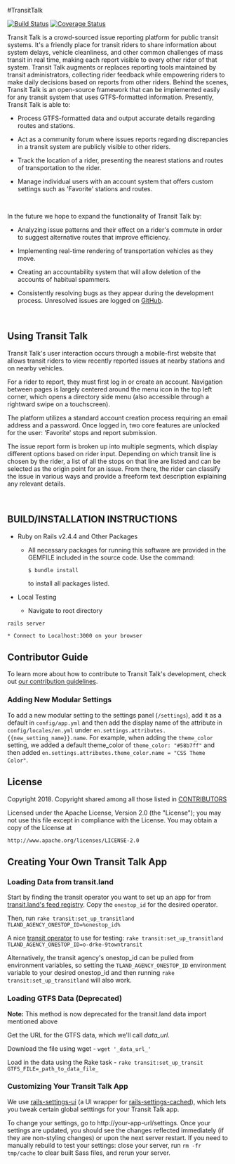 #TransitTalk

[![Build Status][build-status-icon]][build-status]
[![Coverage Status][coverage-status-icon]][coverage-status]

Transit Talk is a crowd-sourced issue reporting platform for public transit systems. It's a friendly place for transit riders to share information about system delays, vehicle cleanliness, and other common challenges of mass transit in real time, making each report visible to every other rider of that system. Transit Talk augments or replaces reporting tools maintained by transit administrators, collecting rider feedback while empowering riders to make daily decisions based on reports from other riders. Behind the scenes, Transit Talk is an open-source framework that can be implemented easily for any transit system that uses GTFS-formatted information. Presently, Transit Talk is able to:

  * Process GTFS-formatted data and output accurate details regarding routes and stations.

  * Act as a community forum where issues reports regarding discrepancies in a transit system are publicly visible to other riders.

  * Track the location of a rider, presenting the nearest stations and routes of transportation to the rider.

  * Manage individual users with an account system that offers custom settings such as 'Favorite' stations and routes.

<br>

In the future we hope to expand the functionality of Transit Talk by:

  * Analyzing issue patterns and their effect on a rider's commute in order to suggest alternative routes that improve efficiency.

  * Implementing real-time rendering of transportation vehicles as they move.

  * Creating an accountability system that will allow deletion of the accounts of habitual spammers.

  * Consistently resolving bugs as they appear during the development process. Unresolved issues are logged on [GitHub][issues].

<br>

## Using Transit Talk

 Transit Talk's user interaction occurs through a mobile-first website that allows transit riders to view recently reported issues at nearby stations and on nearby vehicles.

 [//]: # (Homescreen w/o account photo TBD)

 For a rider to report, they must first log in or create an account. Navigation between pages is largely centered around the menu icon in the top left corner, which opens a directory side menu (also accessible through a rightward swipe on a touchscreen).

 [//]: # (Insert Side Menu pic)

 The platform utilizes a standard account creation process requiring an email address and a password. Once logged in, two core features are unlocked for the user: 'Favorite' stops and report submission.

 [//]: # (Insert issue report page pic)

 The issue report form is broken up into multiple segments, which display different options based on rider input. Depending on which transit line is chosen by the rider, a list of all the stops on that line are listed and can be selected as the origin point for an issue. From there, the rider can classify the issue in various ways and provide a freeform text description explaining any relevant details.

<br>

## BUILD/INSTALLATION INSTRUCTIONS
  * Ruby on Rails v2.4.4 and Other Packages
    * All necessary packages for running this software are provided in the GEMFILE included in the source code. Use the command:

      ```
      $ bundle install
      ```

      to install all packages listed.

  * Local Testing
    * Navigate to root directory

   ```
   rails server
   ```

    * Connect to Localhost:3000 on your browser

## Contributor Guide
To learn more about how to contribute to Transit Talk's development, check out [our contribution guidelines][contributing].

### Adding New Modular Settings
To add a new modular setting to the settings panel (`/settings`), add it as a default in `config/app.yml` and then add the display name of the attribute in
`config/locales/en.yml` under `en.settings.attributes.{{new_setting_name}}.name`. For example, when adding the `theme_color` setting, we added a default theme_color of `theme_color: "#58b7ff"` and then added `en.settings.attributes.theme_color.name = "CSS Theme Color"`.

## License

Copyright 2018. Copyright shared among all those listed in [CONTRIBUTORS][contributors]

Licensed under the Apache License, Version 2.0 (the "License");
you may not use this file except in compliance with the License.
You may obtain a copy of the License at

    http://www.apache.org/licenses/LICENSE-2.0

## Creating Your Own Transit Talk App

### Loading Data from transit.land

Start by finding the transit operator you want to set up an app for from [transit.land's feed registry](https://transit.land/feed-registry/). Copy the `onestop_id` for the desired operator.

Then, run `rake transit:set_up_transitland TLAND_AGENCY_ONESTOP_ID=%onestop_id%`

A nice [transit operator](https://transit.land/feed-registry/operators/o-drke-9towntransit) to use for testing: `rake transit:set_up_transitland TLAND_AGENCY_ONESTOP_ID=o-drke-9towntransit`


Alternatively, the transit agency's onestop_id can be pulled from environment variables, so setting the `TLAND_AGENCY_ONESTOP_ID` environment variable to your desired onestop_id and then running `rake transit:set_up_transitland` will also work.

### Loading GTFS Data (Deprecated)
**Note:** This method is now deprecated for the transit.land data import mentioned above

Get the URL for the GTFS data, which we'll call _data_url_.

Download the file using wget - `wget '_data_url_'`

Load in the data using the Rake task - `rake transit:set_up_transit GTFS_FILE=_path_to_data_file_`

### Customizing Your Transit Talk App
We use [rails-settings-ui](https://github.com/accessd/rails-settings-ui) (a UI wrapper for [rails-settings-cached](https://github.com/huacnlee/rails-settings-cached)), which lets you tweak certain global setttings for your Transit Talk app.

To change your settings, go to http://your-app-url/settings. Once your settings are updated, you should see the changes reflected immediately (if they are non-styling changes) or upon the next server restart. If you need to manually rebuild to test your settings: close your server, run `rm -fr tmp/cache` to clear built Sass files, and rerun your server.

[build-status-icon]: https://api.travis-ci.org/CaravanTransit/Caravan-App.svg?branch=master
[build-status]: https://travis-ci.org/CaravanTransit/Caravan-App
[coverage-status-icon]: https://coveralls.io/repos/github/CaravanTransit/Caravan-App/badge.svg?branch=master
[coverage-status]: https://coveralls.io/github/CaravanTransit/Caravan-App?branch=master
[issues]: https://github.com/CaravanTransit/Transit-Talk/issues
[contributing]: https://github.com/CaravanTransit/Transit-Talk/blob/master/CONTRIBUTING.md
[contributors]: https://github.com/CaravanTransit/Transit-Talk/blob/master/CONTRIBUTORS.md
